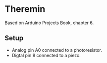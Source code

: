 Theremin
========

Based on Arduino Projects Book, chapter 6.

Setup
-----

- Analog pin A0 connected to a photoresistor.
- Digtal pin 8 connected to a piezo.
